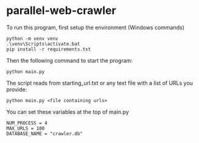 # parallel-web-crawler
To run this program, first setup the environment (Windows commands)
```
python -m venv venv
.\venv\Scripts\activate.bat
pip install -r requirements.txt
```
Then the following command to start the program:
```
python main.py
```
The script reads from starting_url.txt or any text file with a list of URLs you provide:
```
python main.py <file containing urls>
```
You can set these variables at the top of main.py
```
NUM_PROCESS = 4
MAX_URLS = 100
DATABASE_NAME = "crawler.db"
```